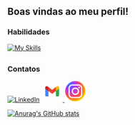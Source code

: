 ## Boas vindas ao meu perfil!

### Habilidades
[![My Skills](https://skillicons.dev/icons?i=java,c,cpp,aws,git,github,maven,vscode)](https://skillicons.dev) 

 ##

### Contatos
[![LinkedIn](https://skillicons.dev/icons?i=linkedin)](https://www.linkedin.com/in/joaocproenca/)
<a href="mailto:jproencan@gmail.com">
  <img src="https://github.com/jcproenca/jcproenca/blob/main/gmailpng.png?raw=true" width="48" height="48" alt="Gmail"/>
</a>
<a href="www.instagram.com/joao.proencaa">
  <img src="https://github.com/jcproenca/jcproenca/blob/main/instapng.png?raw=true" width="48" height="48" alt="Instagram"/>
</a>

[![Anurag's GitHub stats](https://github-readme-stats.vercel.app/api?username=jcproenca&hide=contribs,prs,issues&show_icons=true&theme=tokyonight&include_all_commits=true)](https://github.com/jcproenca)



